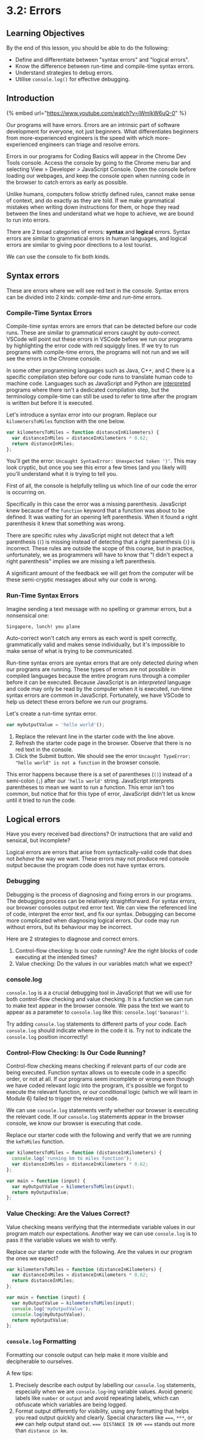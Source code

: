 # 3.2: Errors

## Learning Objectives

By the end of this lesson, you should be able to do the following:

* Define and differentiate between "syntax errors" and "logical errors".
* Know the difference between run-time and compile-time syntax errors.
* Understand strategies to debug errors.
* Utilise `console.log()` for effective debugging.

## Introduction

{% embed url="https://www.youtube.com/watch?v=iWmlkW6uQ-0" %}

Our programs will have errors. Errors are an intrinsic part of software development for everyone, not just beginners. What differentiates beginners from more-experienced engineers is the speed with which more-experienced engineers can triage and resolve errors.

Errors in our programs for Coding Basics will appear in the Chrome Dev Tools console. Access the console by going to the Chrome menu bar and selecting View > Developer > JavaScript Console. Open the console before loading our webpages, and keep the console open when running code in the browser to catch errors as early as possible.

Unlike humans, computers follow strictly defined rules, cannot make sense of context, and do exactly as they are told. If we make grammatical mistakes when writing down instructions for them, or hope they read between the lines and understand what we hope to achieve, we are bound to run into errors.&#x20;

There are 2 broad categories of errors: **syntax** and **logical** errors. Syntax errors are similar to grammatical errors in human languages, and logical errors are similar to giving poor directions to a lost tourist.&#x20;

We can use the console to fix both kinds.

## Syntax errors

These are errors where we will see red text in the console. Syntax errors can be divided into 2 kinds: _compile-time_ and _run-time_ errors.

### Compile-Time Syntax Errors

Compile-time syntax errors are errors that can be detected before our code runs. These are similar to grammatical errors caught by _auto-correct_. VSCode will point out these errors in VSCode before we run our programs by highlighting the error code with red squiggly lines. If we try to run programs with compile-time errors, the programs will not run and we will see the errors in the Chrome console.

In some other programming languages such as Java, C++, and C there is a specific compilation step before our code runs to translate human code to machine code. Languages such as JavaScript and Python are [interpreted ](../3-structuring-and-debugging-code/additional-resources-3.md#errors)programs where there isn't a dedicated compilation step, but the terminology compile-time can still be used to refer to time after the program is written but before it is executed.

Let's introduce a syntax error into our program. Replace our `kilometersToMiles` function with the one below.

```javascript
var kilometersToMiles = function distanceInKilometers) {
  var distanceInMiles = distanceInKilometers * 0.62;
  return distanceInMiles;
};
```

You'll get the error: `Uncaught SyntaxError: Unexpected token ')'`. This may look cryptic, but once you see this error a few times (and you likely will) you'll understand what it is trying to tell you.

First of all, the console is helpfully telling us which line of our code the error is occurring on.

Specifically in this case the error was a missing parenthesis. JavaScript knew because of the `function` keyword that a function was about to be defined. It was waiting for an opening left parenthesis. When it found a right parenthesis it knew that something was wrong.

There are specific rules why JavaScript might not detect that a left parenthesis (`(`) is missing instead of detecting that a right parenthesis (`)`) is incorrect. These rules are outside the scope of this course, but in practice, unfortunately, we as programmers will have to know that "I didn't expect a right parenthesis" implies we are missing a left parenthesis.

A significant amount of the feedback we will get from the computer will be these semi-cryptic messages about why our code is wrong.

### Run-Time Syntax Errors

Imagine sending a text message with no spelling or grammar errors, but a nonsensical one:

```
Singapore, lunch! you plane
```

Auto-correct won't catch any errors as each word is spelt correctly, grammatically valid and makes sense individually, but it's impossible to make sense of what is trying to be communicated.&#x20;

Run-time syntax errors are syntax errors that are only detected _during_ when our programs are running. These types of errors are not possible in compiled languages because the entire program runs through a compiler before it can be executed. Because JavaScript is an _interpreted_ language and code may only be read by the computer when it is executed, run-time syntax errors are common in JavaScript. Fortunately, we have VSCode to help us detect these errors before we run our programs.

Let's create a run-time syntax error.

```javascript
var myOutputValue = 'hello world'();
```

1. Replace the relevant line in the starter code with the line above.
2. Refresh the starter code page in the browser. Observe that there is no red text in the console.
3. Click the Submit button. We should see the error `Uncaught TypeError: "hello world" is not a function` in the browser console.

This error happens because there is a set of parentheses (`()`) instead of a semi-colon (`;`) after our `'hello world'` string. JavaScript interprets parentheses to mean we want to run a function. This error isn't too common, but notice that for this type of error, JavaScript didn't let us know until it tried to run the code.

## Logical errors

Have you every received bad directions? Or instructions that are valid and sensical, but incomplete?

Logical errors are errors that arise from syntactically-valid code that does not _behave_ the way we want. These errors may not produce red console output because the program code does not have syntax errors.

### Debugging

Debugging is the process of diagnosing and fixing errors in our programs. The debugging process can be relatively straightforward. For syntax errors, our browser consoles output red error text. We can view the referenced line of code, interpret the error text, and fix our syntax. Debugging can become more complicated when diagnosing logical errors. Our code may run without errors, but its behaviour may be incorrect.

Here are 2 strategies to diagnose and correct errors.

1. Control-flow checking: Is our code running? Are the right blocks of code executing at the intended times?
2. Value checking: Do the values in our variables match what we expect?

### console.log

`console.log` is a a crucial debugging tool in JavaScript that we will use for both control-flow checking and value checking. It is a function we can run to make text appear in the browser console. We pass the text we want to appear as a parameter to `console.log` like this: `console.log('bananas!')`.

Try adding `console.log` statements to different parts of your code. Each `console.log` should indicate where in the code it is. Try not to indicate the `console.log` position incorrectly!

### Control-Flow Checking: Is Our Code Running?

Control-flow checking means checking if relevant parts of our code are being executed. Function syntax allows us to execute code in a specific order, or not at all. If our programs seem incomplete or wrong even though we have coded relevant logic into the program, it's possible we forgot to execute the relevant function, or our conditional logic (which we will learn in Module 6) failed to trigger the relevant code.

We can use `console.log` statements verify whether our browser is executing the relevant code. If our `console.log` statements appear in the browser console, we know our browser is executing that code.

Replace our starter code with the following and verify that we are running the `kmToMiles` function.

```javascript
var kilometersToMiles = function (distanceInKilometers) {
  console.log('running km to miles function');
  var distanceInMiles = distanceInKilometers * 0.62;
};

var main = function (input) {
  var myOutputValue = kilometersToMiles(input);
  return myOutputValue;
};
```

### Value Checking: Are the Values Correct?

Value checking means verifying that the intermediate variable values in our program match our expectations. Another way we can use `console.log` is to pass it the variable values we wish to verify.

Replace our starter code with the following. Are the values in our program the ones we expect?

```javascript
var kilometersToMiles = function (distanceInKilometers) {
  var distanceInMiles = distanceInKilometers * 0.62;
  return distanceInMiles;
};

var main = function (input) {
  var myOutputValue = kilometersToMiles(input);
  console.log('myOutputValue');
  console.log(myOutputValue);
  return myOutputValue;
};
```

### **`console.log` Formatting**

Formatting our console output can help make it more visible and decipherable to ourselves.

A few tips:

1. Precisely describe each output by labelling our `console.log` statements, especially when we are `console.log`-ing variable values. Avoid generic labels like `number` or `output` and avoid repeating labels, which can obfuscate which variables are being logged.
2. Format output differently for visibility, using any formatting that helps you read output quickly and clearly. Special characters like `===`, `***`, or `###` can help output stand out. `=== DISTANCE IN KM ===` stands out more than `distance in km`.
